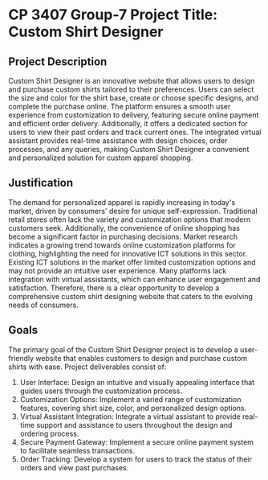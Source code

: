 # CP 3407 Group-7 Project Title: Custom Shirt Designer

<summary>
  
  ## Project Description
Custom Shirt Designer is an innovative website that allows users to design and purchase custom shirts tailored to their preferences. Users can select the size and color for the shirt base, create or choose specific designs, and complete the purchase online. The platform ensures a smooth user experience from customization to delivery, featuring secure online payment and efficient order delivery. Additionally, it offers a dedicated section for users to view their past orders and track current ones. The integrated virtual assistant provides real-time assistance with design choices, order processes, and any queries, making Custom Shirt Designer a convenient and personalized solution for custom apparel shopping.
  
</summary>

<summary>

## Justification
The demand for personalized apparel is rapidly increasing in today's market, driven by consumers' desire for unique self-expression. Traditional retail stores often lack the variety and customization options that modern customers seek. Additionally, the convenience of online shopping has become a significant factor in purchasing decisions. Market research indicates a growing trend towards online customization platforms for clothing, highlighting the need for innovative ICT solutions in this sector. Existing ICT solutions in the market offer limited customization options and may not provide an intuitive user experience. Many platforms lack integration with virtual assistants, which can enhance user engagement and satisfaction. Therefore, there is a clear opportunity to develop a comprehensive custom shirt designing website that caters to the evolving needs of consumers.

</summary>

<summary>

## Goals
The primary goal of the Custom Shirt Designer project is to develop a user-friendly website that enables customers to design and purchase custom shirts with ease. Project deliverables consist of:
1. User Interface: Design an intuitive and visually appealing interface that guides users through the customization process.
2. Customization Options: Implement a varied range of customization features, covering shirt size, color, and personalized design options.
3. Virtual Assistant Integration: Integrate a virtual assistant to provide real-time support and assistance to users throughout the design and ordering process.
4. Secure Payment Gateway: Implement a secure online payment system to facilitate seamless transactions.
5. Order Tracking: Develop a system for users to track the status of their orders and view past purchases.

</summary>
